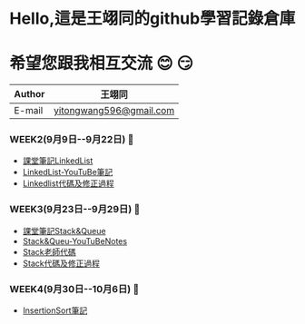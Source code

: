 Hello,這是王翊同的github學習記錄倉庫
==================
希望您跟我相互交流 :blush: :smirk:
=============================================



|Author|王翊同|
|---|---
|E-mail|yitongwang596@gmail.com

### WEEK2(9月9日--9月22日) :book:
* [課堂筆記LinkedList](/Linkedlist/LearningNote20190924.md)
* [LinkedList-YouTuBe筆記](/Linkedlist/LinkedList-YouTuBe筆記.md)
* [Linkedlist代碼及修正過程](/Linkedlist/LinkedliseCodeProcess.md)

### WEEK3(9月23日--9月29日) :book:
* [課堂筆記Stack&Queue](/StackAndQueue/Stack&Queue.md)
* [Stack&Queu-YouTuBeNotes](/StackAndQueue/Stack&Queue-YouTuBeNotes.md)
* [Stack老師代碼](/StackAndQueue/Stack老師代碼.md)
* [Stack代碼及修正過程](/StackAndQueue/Stack代碼及修正過程.md)

### WEEK4(9月30日--10月6日) :book:
* [InsertionSort筆記](/InsertionSort/InsertionSort.md)
